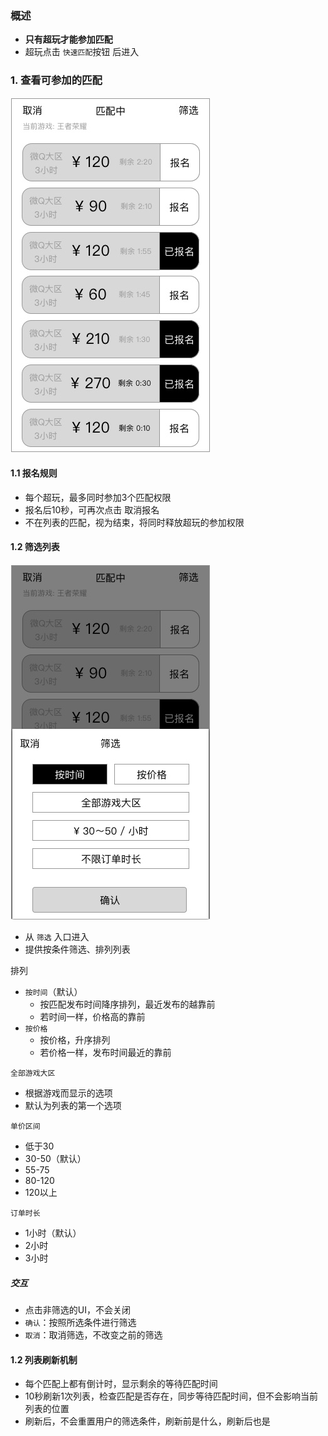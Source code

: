 ### 概述
* **只有超玩才能参加匹配**
* 超玩点击 `快速匹配`按钮 后进入

### 1. 查看可参加的匹配
![](img/超玩-快速匹配.jpg)

#### 1.1 报名规则
* 每个超玩，最多同时参加3个匹配权限
* 报名后10秒，可再次点击 取消报名
* 不在列表的匹配，视为结束，将同时释放超玩的参加权限

#### 1.2 筛选列表
![](img/超玩-快速匹配-筛选.jpg)

* 从 `筛选` 入口进入
* 提供按条件筛选、排列列表

排列

* `按时间`（默认）
	* 按匹配发布时间降序排列，最近发布的越靠前
	* 若时间一样，价格高的靠前
* `按价格`
	* 按价格，升序排列
	* 若价格一样，发布时间最近的靠前

`全部游戏大区`

* 根据游戏而显示的选项
* 默认为列表的第一个选项

`单价区间`

* 低于30
* 30-50（默认）
* 55-75
* 80-120
* 120以上

`订单时长`

* 1小时（默认）
* 2小时
* 3小时

##### 交互
* 点击非筛选的UI，不会关闭
* `确认`：按照所选条件进行筛选
* `取消`：取消筛选，不改变之前的筛选


#### 1.2 列表刷新机制
* 每个匹配上都有倒计时，显示剩余的等待匹配时间
* 10秒刷新1次列表，检查匹配是否存在，同步等待匹配时间，但不会影响当前列表的位置
* 刷新后，不会重置用户的筛选条件，刷新前是什么，刷新后也是

